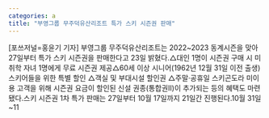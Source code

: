 ```yaml
---
categories: a
title: "부영그룹 무주덕유산리조트 특가 스키 시즌권 판매"
---
```

[포쓰저널=홍윤기 기자] 부영그룹 무주덕유산리조트는 2022~2023 동계시즌을 맞아 27일부터 특가 스키 시즌권을 판매한다고 23일 밝혔다.△대인 1명이 시즌권 구매 시 미취학 자녀 1명에게 무료 시즌권 제공△60세 이상 시니어(1962년 12월 31일 이전 출생) 스키어들을 위한 특별 할인 △객실 및 부대시설 할인권 △주말‧공휴일 스키곤도라 미이용 고객을 위해 시즌권 요금이 할인된 신설 권종(통합권Ⅱ)이 추가되는 등의 혜택도 마련됐다.스키 시즌권 1차 특가 판매는 27일부터 10월 17일까지 21일간 진행된다.10월 31일~11